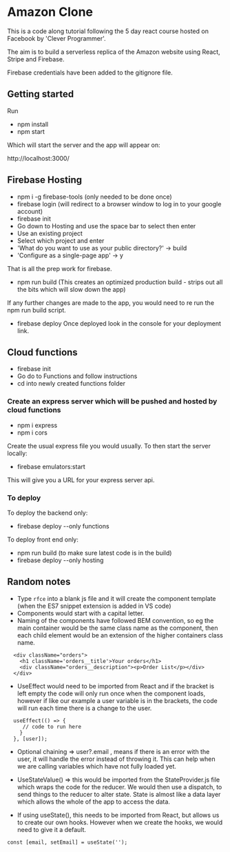 # Amazon Clone

This is a code along tutorial following the 5 day react course hosted on Facebook by 'Clever Programmer'.

The aim is to build a serverless replica of the Amazon website using React, Stripe and Firebase.

Firebase credentials have been added to the gitignore file.

## Getting started

Run

- npm install
- npm start

Which will start the server and the app will appear on:

http://localhost:3000/

## Firebase Hosting

- npm i -g firebase-tools (only needed to be done once)
- firebase login (will redirect to a browser window to log in to your google account)
- firebase init
- Go down to Hosting and use the space bar to select then enter
- Use an existing project
- Select which project and enter
- 'What do you want to use as your public directory?' -> build
- 'Configure as a single-page app' -> y

That is all the prep work for firebase.

- npm run build (This creates an optimized production build - strips out all the bits which will slow down the app)

If any further changes are made to the app, you would need to re run the npm run build script.

- firebase deploy
  Once deployed look in the console for your deployment link.

## Cloud functions

- firebase init
- Go do to Functions and follow instructions
- cd into newly created functions folder

### Create an express server which will be pushed and hosted by cloud functions

- npm i express
- npm i cors

Create the usual express file you would usually. To then start the server locally:

- firebase emulators:start

This will give you a URL for your express server api.

### To deploy

To deploy the backend only:

- firebase deploy --only functions

To deploy front end only:

- npm run build (to make sure latest code is in the build)
- firebase deploy --only hosting

## Random notes

- Type `rfce` into a blank js file and it will create the component template (when the ES7 snippet extension is added in VS code)
- Components would start with a capital letter.
- Naming of the components have followed BEM convention, so eg the main container would be the same class name as the component, then each child element would be an extension of the higher containers class name.

```
  <div className="orders">
    <h1 className='orders__title'>Your orders</h1>
    <div className="orders__description"><p>Order List</p></div>
  </div>
```

- UseEffect would need to be imported from React and if the bracket is left empty the code will only run once when the component loads, however if like our example a user variable is in the brackets, the code will run each time there is a change to the user.

```
  useEffect(() => {
     // code to run here
    }
  }, [user]);
```

- Optional chaining => user?.email , means if there is an error with the user, it will handle the error instead of throwing it. This can help when we are calling variables which have not fully loaded yet.

- UseStateValue() => this would be imported from the StateProvider.js file which wraps the code for the reducer. We would then use a dispatch, to send things to the reducer to alter state. State is almost like a data layer which allows the whole of the app to access the data.

- If using useState(), this needs to be imported from React, but allows us to create our own hooks. However when we create the hooks, we would need to give it a default.

```
const [email, setEmail] = useState('');
```

